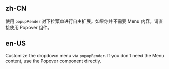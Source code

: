## zh-CN

使用 `popupRender` 对下拉菜单进行自由扩展。如果你并不需要 Menu 内容，请直接使用 Popover 组件。

## en-US

Customize the dropdown menu via `popupRender`. If you don't need the Menu content, use the Popover component directly.
